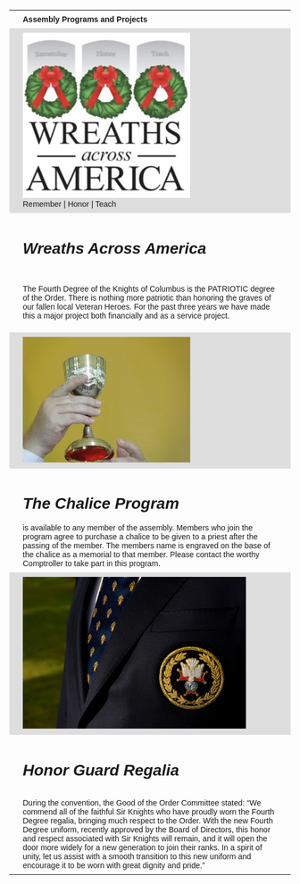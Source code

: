 <style>
table {
  font-family: arial, sans-serif;
  border-collapse: collapse;
  width: 100%;
}

td, th {
  border: 0px solid #dddddd;
  text-align: left;
  padding: 8px;
}

tr:nth-child(even) {
  background-color: #dddddd;
}
</style>
<table>
  <tr>
    <th> </th>
    <th>Assembly Programs and Projects</th>
    <th> </th>
  </tr>
  <tr>
    <td> </td>
    <td><img src="../assets/img/waa.jpg" width="300" alt="Wreaths Across America"><br>Remember | Honor | Teach</td>
    <td> </td>
  </tr>
  <tr>
    <td> </td>
    <td><h1><em>Wreaths Across America</em></h1><br>

The Fourth Degree of the Knights of Columbus is the PATRIOTIC degree of the Order. 
There is nothing more patriotic than honoring the graves of our fallen local
Veteran Heroes. For the past three years we have made this a major project both 
financially and as a service project. </td>
    <td> </td>
  </tr>
  <tr>
    <td> </td>
    <td><img src="../assets/img/chalise2.jpg" width="300" alt="Chalice"></td>
    <td> </td>
  </tr>
  <tr>
    <td> </td>
    <td>
      <h1><em>The Chalice Program</em></h1> is available to any member of the assembly. Members who join the
program agree to purchase a chalice to be given to a priest after the passing of the
member. The members name is engraved on the base of the chalice as a memorial to that
member. Please contact the worthy Comptroller to take part in this program.
</td>
    <td> </td>
  </tr>
  <tr>
    <td> </td>
    <td><img src="../assets/img/4thdeg.jpg" width="400" alt="Fourth Dregree Honor Guard Regalia"></td>
    <td> </td>
  </tr>
  <tr>
    <td> </td>
  <td><h1><em>Honor Guard Regalia</em></h1><br>
    During the convention, the Good of the Order Committee stated: “We commend all of the
faithful Sir Knights who have proudly worn the Fourth Degree regalia, bringing much
respect to the Order. With the new Fourth Degree uniform, recently approved by the Board
of Directors, this honor and respect associated with Sir Knights will remain, and it will
open the door more widely for a new generation to join their ranks. In a spirit of unity,
let us assist with a smooth transition to this new uniform and encourage it to be worn
with great dignity and pride.”
</td>
    <td> </td>
  </tr>
</table>
